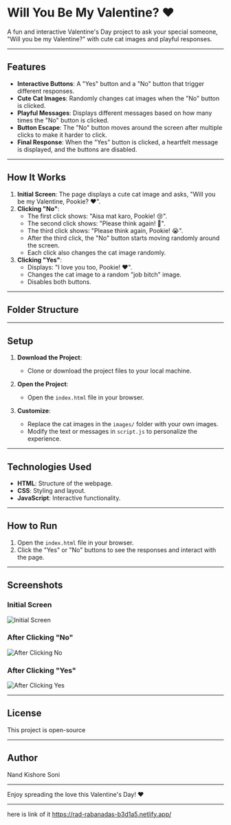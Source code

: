 # Will You Be My Valentine? ❤️

A fun and interactive Valentine's Day project to ask your special someone, "Will you be my Valentine?" with cute cat images and playful responses.

---

## Features

- **Interactive Buttons**: A "Yes" button and a "No" button that trigger different responses.
- **Cute Cat Images**: Randomly changes cat images when the "No" button is clicked.
- **Playful Messages**: Displays different messages based on how many times the "No" button is clicked.
- **Button Escape**: The "No" button moves around the screen after multiple clicks to make it harder to click.
- **Final Response**: When the "Yes" button is clicked, a heartfelt message is displayed, and the buttons are disabled.

---

## How It Works

1. **Initial Screen**: The page displays a cute cat image and asks, "Will you be my Valentine, Pookie? ❤️".
2. **Clicking "No"**:
   - The first click shows: "Aisa mat karo, Pookie! 😢".
   - The second click shows: "Please think again! 🥺".
   - The third click shows: "Please think again, Pookie! 😭".
   - After the third click, the "No" button starts moving randomly around the screen.
   - Each click also changes the cat image randomly.
3. **Clicking "Yes"**:
   - Displays: "I love you too, Pookie! ❤️".
   - Changes the cat image to a random "job bitch" image.
   - Disables both buttons.

---

## Folder Structure

---

## Setup

1. **Download the Project**:
   - Clone or download the project files to your local machine.

2. **Open the Project**:
   - Open the `index.html` file in your browser.

3. **Customize**:
   - Replace the cat images in the `images/` folder with your own images.
   - Modify the text or messages in `script.js` to personalize the experience.

---

## Technologies Used

- **HTML**: Structure of the webpage.
- **CSS**: Styling and layout.
- **JavaScript**: Interactive functionality.

---

## How to Run

1. Open the `index.html` file in your browser.
2. Click the "Yes" or "No" buttons to see the responses and interact with the page.

---

## Screenshots

### Initial Screen
![Initial Screen](images/cat1.gif)

### After Clicking "No"
![After Clicking No](images/cat2.gif)

### After Clicking "Yes"
![After Clicking Yes](images/cat4.jpg)

---

## License

This project is open-source 

---

## Author

Nand Kishore Soni

---

Enjoy spreading the love this Valentine's Day! ❤️

----
here is link of it 
https://rad-rabanadas-b3d1a5.netlify.app/
